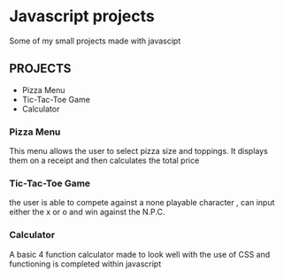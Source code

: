# Javascript projects
  Some of my small projects made with javascipt
## PROJECTS
 *  Pizza Menu
 *  Tic-Tac-Toe Game
 *  Calculator

### Pizza Menu
  This menu allows the user to select pizza size and toppings.
  It displays them on a receipt and then calculates the total price

### Tic-Tac-Toe Game
  the user is able to compete against a none playable character , can input either the x or o and
  win against the N.P.C.

### Calculator
  A basic 4 function calculator made to look well with the use of CSS and 
  functioning is completed within javascript
